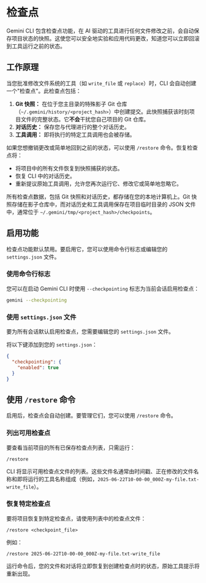 # 检查点

Gemini CLI 包含检查点功能，在 AI 驱动的工具进行任何文件修改之前，会自动保存项目状态的快照。这使您可以安全地实验和应用代码更改，知道您可以立即回滚到工具运行之前的状态。

## 工作原理

当您批准修改文件系统的工具（如 `write_file` 或 `replace`）时，CLI 会自动创建一个"检查点"。此检查点包括：

1.  **Git 快照：** 在位于您主目录的特殊影子 Git 仓库（`~/.gemini/history/<project_hash>`）中创建提交。此快照捕获该时刻项目文件的完整状态。它**不会**干扰您自己项目的 Git 仓库。
2.  **对话历史：** 保存您与代理进行的整个对话历史。
3.  **工具调用：** 即将执行的特定工具调用也会被存储。

如果您想撤销更改或简单地回到之前的状态，可以使用 `/restore` 命令。恢复检查点将：

- 将项目中的所有文件恢复到快照捕获的状态。
- 恢复 CLI 中的对话历史。
- 重新提议原始工具调用，允许您再次运行它、修改它或简单地忽略它。

所有检查点数据，包括 Git 快照和对话历史，都存储在您的本地计算机上。Git 快照存储在影子仓库中，而对话历史和工具调用保存在项目临时目录的 JSON 文件中，通常位于 `~/.gemini/tmp/<project_hash>/checkpoints`。

## 启用功能

检查点功能默认禁用。要启用它，您可以使用命令行标志或编辑您的 `settings.json` 文件。

### 使用命令行标志

您可以在启动 Gemini CLI 时使用 `--checkpointing` 标志为当前会话启用检查点：

```bash
gemini --checkpointing
```

### 使用 `settings.json` 文件

要为所有会话默认启用检查点，您需要编辑您的 `settings.json` 文件。

将以下键添加到您的 `settings.json`：

```json
{
  "checkpointing": {
    "enabled": true
  }
}
```

## 使用 `/restore` 命令

启用后，检查点会自动创建。要管理它们，您可以使用 `/restore` 命令。

### 列出可用检查点

要查看当前项目的所有已保存检查点列表，只需运行：

```
/restore
```

CLI 将显示可用检查点文件的列表。这些文件名通常由时间戳、正在修改的文件名称和即将运行的工具名称组成（例如，`2025-06-22T10-00-00_000Z-my-file.txt-write_file`）。

### 恢复特定检查点

要将项目恢复到特定检查点，请使用列表中的检查点文件：

```
/restore <checkpoint_file>
```

例如：

```
/restore 2025-06-22T10-00-00_000Z-my-file.txt-write_file
```

运行命令后，您的文件和对话将立即恢复到创建检查点时的状态，原始工具提示将重新出现。
